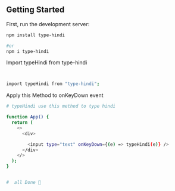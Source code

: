 ## Getting Started

First, run the development server:

```bash
npm install type-hindi

#or
npm i type-hindi

```

Import typeHindi from type-hindi

```bash


import typeHindi from "type-hindi";


```

Apply this Method to onKeyDown event

```bash
# typeHindi use this method to type hindi

function App() {
  return (
    <>
      <div>

        <input type="text" onKeyDown={(e) => typeHindi(e)} />
      </div>
    </>
  );
}


#  all Done 🚀

```
